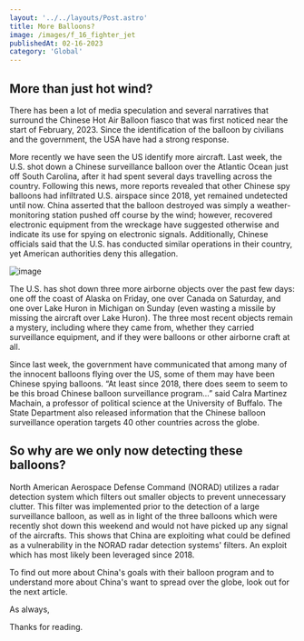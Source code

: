 ```yaml
---
layout: '../../layouts/Post.astro'
title: More Balloons?
image: /images/f_16_fighter_jet
publishedAt: 02-16-2023
category: 'Global'
---
```


## More than just hot wind?

There has been a lot of media speculation and several narratives that surround the Chinese Hot Air Balloon fiasco that was first noticed near the start of February, 2023. Since the identification of the balloon by civilians and the government, the USA have had a strong response. 

More recently we have seen the US identify more aircraft. Last week, the U.S. shot down a Chinese surveillance balloon over the Atlantic Ocean just off South Carolina, after it had spent several days travelling across the country. Following this news, more reports revealed that other Chinese spy balloons had infiltrated U.S. airspace since 2018, yet remained undetected until now. China asserted that the balloon destroyed was simply a weather-monitoring station pushed off course by the wind; however, recovered electronic equipment from the wreckage have suggested otherwise and indicate its use for spying on electronic signals. Additionally, Chinese officials said that the U.S. has conducted similar operations in their country, yet American authorities deny this allegation.

![image](https://www.rcinet.ca/eye-on-the-arctic/wp-content/uploads/sites/30/2022/02/radars-systeme-alerte-75151.jpg)

The U.S. has shot down three more airborne objects over the past few days: one off the coast of Alaska on Friday, one over Canada on Saturday, and one over Lake Huron in Michigan on Sunday (even wasting a missile by missing the aircraft over Lake Huron). The three most recent objects remain a mystery, including where they came from, whether they carried surveillance equipment, and if they were balloons or other airborne craft at all.

Since last week, the government have communicated that among many of the innocent balloons flying over the US, some of them may have been Chinese spying balloons. “At least since 2018, there does seem to seem to be this broad Chinese balloon surveillance program...” said Calra Martinez Machain, a professor of political science at the University of Buffalo. The State Department also released information that the Chinese balloon surveillance operation targets 40 other countries across the globe.

## So why are we only now detecting these balloons? 
North American Aerospace Defense Command (NORAD) utilizes a radar detection system which filters out smaller objects to prevent unnecessary clutter. This filter was implemented prior to the detection of a large surveillance balloon, as well as in light of the three balloons which were recently shot down this weekend and would not have picked up any signal of the aircrafts. This shows that China are exploiting what could be defined as a vulnerability in the NORAD radar detection systems' filters. An exploit which has most likely been leveraged since 2018. 

To find out more about China's goals with their balloon program and to understand more about China's want to spread over the globe, look out for the next article. 

As always,

Thanks for reading. 
